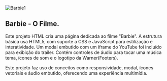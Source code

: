 ![Barbie1](https://github.com/user-attachments/assets/0efc51bd-da8c-4d38-ba12-af4d8f26f154)

<h2>Barbie - O Filme.</h2>
<p>  Este projeto HTML cria uma página dedicada ao filme "Barbie". A estrutura básica usa HTML5, com suporte a CSS e JavaScript para estilização e interatividade. Um modal embutido com um iframe do YouTube foi incluído para exibição do trailer. Contém controles de áudio para tocar uma música tema, ícones de som e o logotipo da Warner(Footers).</p>
<p>  Este projeto faz uso de conceitos como responsividade, modal, ícones vetoriais e áudio embutido, oferecendo uma experiência multimídia.</p>

